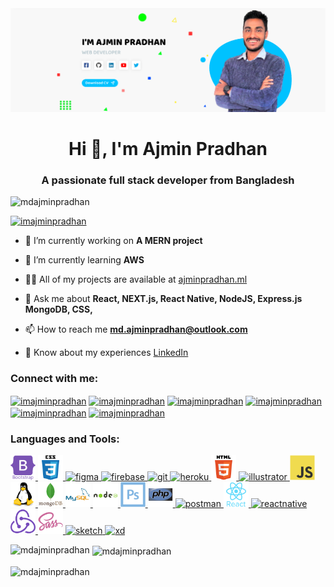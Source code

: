 
<img src="https://github.com/mdajminpradhan/mdajminpradhan/blob/main/Ajmin%20Pradhan%20-%20Programmer%2C%20Dreamer%20Friend.png" alt="ajmin pradhan" />

<h1 align="center">Hi 👋, I'm Ajmin Pradhan</h1>
<h3 align="center">A passionate full stack developer from Bangladesh</h3>

<p align="left"> <img src="https://komarev.com/ghpvc/?username=mdajminpradhan&label=Profile%20views&color=0e75b6&style=flat" alt="mdajminpradhan" /> </p>

<p align="left"> <a href="https://twitter.com/imajminpradhan" target="blank"><img src="https://img.shields.io/twitter/follow/imajminpradhan?logo=twitter&style=for-the-badge" alt="imajminpradhan" /></a> </p>

- 🔭 I’m currently working on **A MERN project**

- 🌱 I’m currently learning **AWS**

- 👨‍💻 All of my projects are available at [ajminpradhan.ml](ajminpradhan.ml)

- 💬 Ask me about **React, NEXT.js, React Native, NodeJS, Express.js MongoDB, CSS,**

- 📫 How to reach me **md.ajminpradhan@outlook.com**

- 📄 Know about my experiences [LinkedIn](http://linkedin.com/in/imajminpradhan)

<h3 align="left">Connect with me:</h3>
<p align="left">
<a href="https://twitter.com/imajminpradhan" target="blank"><img align="center" src="https://raw.githubusercontent.com/rahuldkjain/github-profile-readme-generator/neutral-icons/src/images/icons/Social/twitter.svg" alt="imajminpradhan" height="30" width="40" /></a>
<a href="https://linkedin.com/in/imajminpradhan" target="blank"><img align="center" src="https://raw.githubusercontent.com/rahuldkjain/github-profile-readme-generator/neutral-icons/src/images/icons/Social/linked-in-alt.svg" alt="imajminpradhan" height="30" width="40" /></a>
<a href="https://fb.com/imajminpradhan" target="blank"><img align="center" src="https://raw.githubusercontent.com/rahuldkjain/github-profile-readme-generator/neutral-icons/src/images/icons/Social/facebook.svg" alt="imajminpradhan" height="30" width="40" /></a>
<a href="https://instagram.com/imajminpradhan" target="blank"><img align="center" src="https://raw.githubusercontent.com/rahuldkjain/github-profile-readme-generator/neutral-icons/src/images/icons/Social/instagram.svg" alt="imajminpradhan" height="30" width="40" /></a>
<a href="https://dribbble.com/imajminpradhan" target="blank"><img align="center" src="https://raw.githubusercontent.com/rahuldkjain/github-profile-readme-generator/neutral-icons/src/images/icons/Social/dribbble.svg" alt="imajminpradhan" height="30" width="40" /></a>
<a href="https://www.youtube.com/c/imajminpradhan" target="blank"><img align="center" src="https://raw.githubusercontent.com/rahuldkjain/github-profile-readme-generator/neutral-icons/src/images/icons/Social/youtube.svg" alt="imajminpradhan" height="30" width="40" /></a>
</p>

<h3 align="left">Languages and Tools:</h3>
<p align="left"> <a href="https://getbootstrap.com" target="_blank"> <img src="https://raw.githubusercontent.com/devicons/devicon/master/icons/bootstrap/bootstrap-plain-wordmark.svg" alt="bootstrap" width="40" height="40"/> </a> <a href="https://www.w3schools.com/css/" target="_blank"> <img src="https://raw.githubusercontent.com/devicons/devicon/master/icons/css3/css3-original-wordmark.svg" alt="css3" width="40" height="40"/> </a> <a href="https://www.figma.com/" target="_blank"> <img src="https://www.vectorlogo.zone/logos/figma/figma-icon.svg" alt="figma" width="40" height="40"/> </a> <a href="https://firebase.google.com/" target="_blank"> <img src="https://www.vectorlogo.zone/logos/firebase/firebase-icon.svg" alt="firebase" width="40" height="40"/> </a> <a href="https://git-scm.com/" target="_blank"> <img src="https://www.vectorlogo.zone/logos/git-scm/git-scm-icon.svg" alt="git" width="40" height="40"/> </a> <a href="https://heroku.com" target="_blank"> <img src="https://www.vectorlogo.zone/logos/heroku/heroku-icon.svg" alt="heroku" width="40" height="40"/> </a> <a href="https://www.w3.org/html/" target="_blank"> <img src="https://raw.githubusercontent.com/devicons/devicon/master/icons/html5/html5-original-wordmark.svg" alt="html5" width="40" height="40"/> </a> <a href="https://www.adobe.com/in/products/illustrator.html" target="_blank"> <img src="https://www.vectorlogo.zone/logos/adobe_illustrator/adobe_illustrator-icon.svg" alt="illustrator" width="40" height="40"/> </a> <a href="https://developer.mozilla.org/en-US/docs/Web/JavaScript" target="_blank"> <img src="https://raw.githubusercontent.com/devicons/devicon/master/icons/javascript/javascript-original.svg" alt="javascript" width="40" height="40"/> </a> <a href="https://www.linux.org/" target="_blank"> <img src="https://raw.githubusercontent.com/devicons/devicon/master/icons/linux/linux-original.svg" alt="linux" width="40" height="40"/> </a> <a href="https://www.mongodb.com/" target="_blank"> <img src="https://raw.githubusercontent.com/devicons/devicon/master/icons/mongodb/mongodb-original-wordmark.svg" alt="mongodb" width="40" height="40"/> </a> <a href="https://www.mysql.com/" target="_blank"> <img src="https://raw.githubusercontent.com/devicons/devicon/master/icons/mysql/mysql-original-wordmark.svg" alt="mysql" width="40" height="40"/> </a> <a href="https://nodejs.org" target="_blank"> <img src="https://raw.githubusercontent.com/devicons/devicon/master/icons/nodejs/nodejs-original-wordmark.svg" alt="nodejs" width="40" height="40"/> </a> <a href="https://www.photoshop.com/en" target="_blank"> <img src="https://raw.githubusercontent.com/devicons/devicon/master/icons/photoshop/photoshop-line.svg" alt="photoshop" width="40" height="40"/> </a> <a href="https://www.php.net" target="_blank"> <img src="https://raw.githubusercontent.com/devicons/devicon/master/icons/php/php-original.svg" alt="php" width="40" height="40"/> </a> <a href="https://postman.com" target="_blank"> <img src="https://www.vectorlogo.zone/logos/getpostman/getpostman-icon.svg" alt="postman" width="40" height="40"/> </a> <a href="https://reactjs.org/" target="_blank"> <img src="https://raw.githubusercontent.com/devicons/devicon/master/icons/react/react-original-wordmark.svg" alt="react" width="40" height="40"/> </a> <a href="https://reactnative.dev/" target="_blank"> <img src="https://reactnative.dev/img/header_logo.svg" alt="reactnative" width="40" height="40"/> </a> <a href="https://redux.js.org" target="_blank"> <img src="https://raw.githubusercontent.com/devicons/devicon/master/icons/redux/redux-original.svg" alt="redux" width="40" height="40"/> </a> <a href="https://sass-lang.com" target="_blank"> <img src="https://raw.githubusercontent.com/devicons/devicon/master/icons/sass/sass-original.svg" alt="sass" width="40" height="40"/> </a> <a href="https://www.sketch.com/" target="_blank"> <img src="https://www.vectorlogo.zone/logos/sketchapp/sketchapp-icon.svg" alt="sketch" width="40" height="40"/> </a> <a href="https://www.adobe.com/products/xd.html" target="_blank"> <img src="https://cdn.worldvectorlogo.com/logos/adobe-xd.svg" alt="xd" width="40" height="40"/> </a> </p>

<p><img align="left" src="https://github-readme-stats.vercel.app/api/top-langs?username=mdajminpradhan&show_icons=true&locale=en&layout=compact" alt="mdajminpradhan" /></p>

<p>&nbsp;<img align="center" src="https://github-readme-stats.vercel.app/api?username=mdajminpradhan&show_icons=true&locale=en" alt="mdajminpradhan" /></p>

<p><img align="center" src="https://github-readme-streak-stats.herokuapp.com/?user=mdajminpradhan&" alt="mdajminpradhan" /></p>
